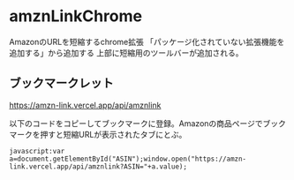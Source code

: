 # amznLinkChrome
 
 AmazonのURLを短縮するchrome拡張
「パッケージ化されていない拡張機能を追加する」から追加する
上部に短縮用のツールバーが追加される。

## ブックマークレット
https://amzn-link.vercel.app/api/amznlink

以下のコードをコピーしてブックマークに登録。Amazonの商品ページでブックマークを押すと短縮URLが表示されたタブにとぶ。
```
javascript:var a=document.getElementById("ASIN");window.open("https://amzn-link.vercel.app/api/amznlink?ASIN="+a.value);
```
